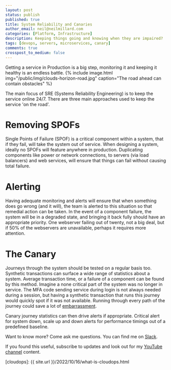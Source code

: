 ```yaml
---
layout: post
status: publish
published: true
title: System Reliability and Canaries
author_email: neil@neilmillard.com
categories: [Platform, Infrastructure]
description: Keeping things going and knowing when they are impaired?
tags: [devops, servers, microservices, canary]
comments: true
crosspost_to_medium: false
---
```

Getting a service in Production is a big step, monitoring it and keeping it healthy is an endless battle.
{% include image.html
img="/public/img/clouds-horizon-road.jpg"
caption="The road ahead can contain obstacles" %}

The main focus of SRE (Systems Reliability Engineering) is to keep the service online 24/7.  There are three main
approaches used to keep the service 'on the road'.

Removing SPOFs
============
Single Points of Failure (SPOF) is a critical component within a system, that if they fail, will take the system out of
service. When designing a system, ideally no SPOFs will feature anywhere in production.  Duplicating components like
power or network connections, to servers (via load balancers) and web services, will ensure that things can fail without
causing total failure.

Alerting
========
Having adequate monitoring and alerts will ensure that when something does go wrong (and it will), the team is alerted
to this situation so that remedial action can be taken. In the event of a component failure, the system will be in a
degraded state, and bringing it back fully should have an appropriate priority. One webserver failing out of twenty,
not a big deal, but if 50% of the webservers are unavailable, perhaps it requires more attention.

The Canary
==========
Journeys through the system should be tested on a regular basis too. Synthetic transactions can surface a wide range
of statistics about a system. Average transaction time, or a failure of a component can be found by this method.
Imagine a none critical part of the system was no longer in service. The MFA code sending service during login is not
always needed during a session, but having a synthetic transaction that runs this journey would quickly spot if it was
not available. Running through every path of the journey could save a lot of [embarrassment][twitterMFA].

Canary journey statistics can then drive alerts if appropriate. Critical alert for system down, scale up and down
alerts for performance timings out of a predefined baseline.




Want to know more? Come ask me questions. You can find me on [Slack]({{site.data.slack.invite}}).


If you found this useful, subscribe to updates and look out for my [YouTube channel]({{site.data.youtube.channel}}) content.


[twitterMFA]: https://www.androidauthority.com/twitter-sms-2fa-3234698/
[cloudops]: {{ site.url }}/2022/10/16/what-is-cloudops.html
